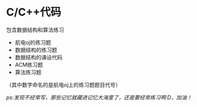 # C/C++代码

包含数据结构和算法练习
*   航电oj的练习题
*   数据结构的练习题
*   数据结构的课设代码
*   ACM练习题
*   算法练习题

（其中数字命名的是航电oj上的练习题题目代号）

*ps:发现不经常写，那些记忆就藏进记忆大海里了，还是要经常练习啊:D，加油！*
